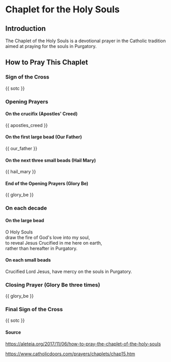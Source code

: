 # Chaplet for the Holy Souls

## Introduction

The Chaplet of the Holy Souls is a devotional prayer in the Catholic tradition aimed at praying for the souls in Purgatory.

## How to Pray This Chaplet

### Sign of the Cross

{{ sotc }}

### Opening Prayers

#### On the crucifix (Apostles' Creed)

{{ apostles_creed }}

#### On the first large bead (Our Father)

{{ our_father }}

#### On the next three small beads (Hail Mary)

{{ hail_mary }}

#### End of the Opening Prayers (Glory Be)

{{ glory_be }}

### On each decade

#### On the large bead

O Holy Souls  
draw the fire of God's love into my soul,  
to reveal Jesus Crucified in me here on earth,  
rather than hereafter in Purgatory.

#### On each small beads

Crucified Lord Jesus, have mercy on the souls in Purgatory.

### Closing Prayer (Glory Be three times)

{{ glory_be }}

### Final Sign of the Cross

{{ sotc }}

#### Source

https://aleteia.org/2017/11/06/how-to-pray-the-chaplet-of-the-holy-souls

https://www.catholicdoors.com/prayers/chaplets/chap15.htm
